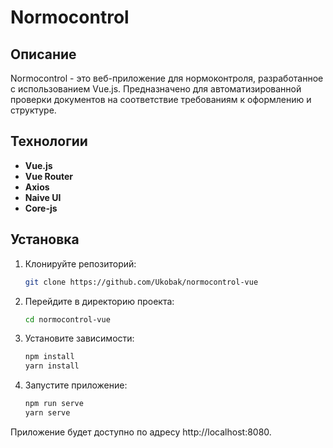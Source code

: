 # Normocontrol

## Описание
Normocontrol - это веб-приложение для нормоконтроля, разработанное с использованием Vue.js. Предназначено для автоматизированной проверки документов на соответствие требованиям к оформлению и структуре.

## Технологии 

- **Vue.js**
- **Vue Router**
- **Axios**
- **Naive UI**
- **Core-js**

## Установка
1. Клонируйте репозиторий:
   ```bash
   git clone https://github.com/Ukobak/normocontrol-vue
2. Перейдите в директорию проекта:
   ```bash
   cd normocontrol-vue
3. Установите зависимости:
   ```bash
   npm install
   yarn install
4. Запустите приложение:
   ```bash
   npm run serve
   yarn serve

Приложение будет доступно по адресу http://localhost:8080.   
